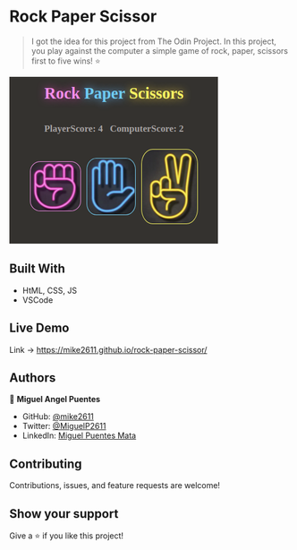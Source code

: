 

# Rock Paper Scissor

>  I got the idea for this project from The Odin Project.
>  In this project, you play against the computer a simple game of rock, paper, scissors first to five wins! ⭐️ 

![screenshot](images/screenshot.png)

 
## Built With

- HtML, CSS, JS
- VSCode

## Live Demo
Link -> https://mike2611.github.io/rock-paper-scissor/

## Authors

👤 **Miguel Angel Puentes**
- GitHub: [@mike2611](https://github.com/mike2611)
- Twitter: [@MiguelP2611](https://twitter.com/MiguelP2611)
- LinkedIn: [Miguel Puentes Mata](https://linkedin.com/in/miguel-puentes-mata-90a562139/)

## Contributing

Contributions, issues, and feature requests are welcome!

## Show your support

Give a ⭐️ if you like this project!
